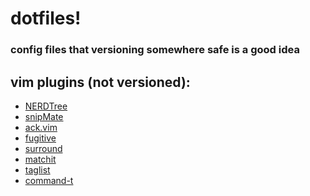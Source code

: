 dotfiles!
=========

### config files that versioning somewhere safe is a good idea

vim plugins (not versioned):
----------------------------

* [NERDTree](http://www.vim.org/scripts/script.php?script_id=1658)
* [snipMate](http://www.vim.org/scripts/script.php?script_id=2540)
* [ack.vim](http://www.vim.org/scripts/script.php?script_id=2572)
* [fugitive](http://www.vim.org/scripts/script.php?script_id=2975)
* [surround](http://www.vim.org/scripts/script.php?script_id=1697)
* [matchit](http://www.vim.org/scripts/script.php?script_id=39)
* [taglist](http://www.vim.org/scripts/script.php?script_id=273)
* [command-t](http://www.vim.org/scripts/script.php?script_id=3025)
